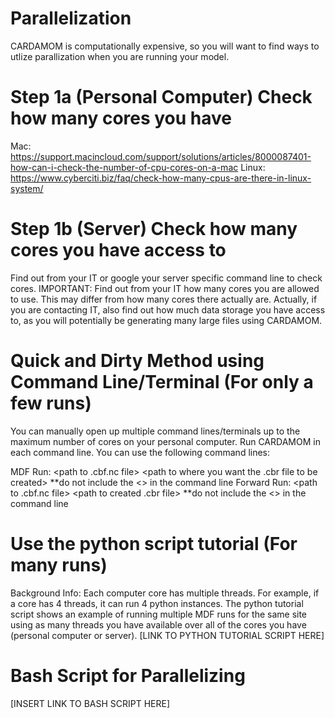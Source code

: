 # Parallelization

CARDAMOM is computationally expensive, so you will want to find ways to utlize parallization when you are running your model. 

# Step 1a (Personal Computer) Check how many cores you have

Mac: https://support.macincloud.com/support/solutions/articles/8000087401-how-can-i-check-the-number-of-cpu-cores-on-a-mac
Linux: https://www.cyberciti.biz/faq/check-how-many-cpus-are-there-in-linux-system/


# Step 1b (Server) Check how many cores you have access to

Find out from your IT or google your server specific command line to check cores. 
IMPORTANT: Find out from your IT how many cores you are allowed to use. This may differ from how many cores there actually are.
Actually, if you are contacting IT, also find out how much data storage you have access to, as you will potentially be generating many large files using CARDAMOM.


# Quick and Dirty Method using Command Line/Terminal (For only a few runs)

You can manually open up multiple command lines/terminals up to the maximum number of cores on your personal computer. Run CARDAMOM in each command line. 
You can use the following command lines:

MDF Run: <path to CARDAMOM_MDF.exe> <path to .cbf.nc file> <path to where you want the .cbr file to be created> **do not include the <> in the command line
Forward Run: <path to CARDAMOM_RUN_MODEL.exe> <path to .cbf.nc file> <path to created .cbr file> **do not include the <> in the command line



# Use the python script tutorial (For many runs)

Background Info: Each computer core has multiple threads. For example, if a core has 4 threads, it can run 4 python instances. The python tutorial script shows an example of 
running multiple MDF runs for the same site using as many threads you have available over all of the cores you have (personal computer or server). [LINK TO PYTHON TUTORIAL SCRIPT HERE]



# Bash Script for Parallelizing
[INSERT LINK TO BASH SCRIPT HERE]
